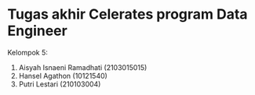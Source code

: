 # Tugas akhir Celerates program Data Engineer
Kelompok 5:
1. Aisyah Isnaeni Ramadhati (2103015015)
2. Hansel Agathon (10121540)
3. Putri Lestari (210103004)
